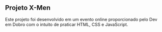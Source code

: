 ## Projeto X-Men

Este projeto foi desenvolvido em um evento online proporcionado pelo Dev em Dobro com o intuito de praticar HTML, CSS e JavaScript.
